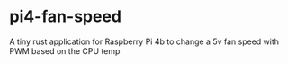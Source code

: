 # pi4-fan-speed
A tiny rust application for Raspberry Pi 4b to change a 5v fan speed with PWM based on the CPU temp
